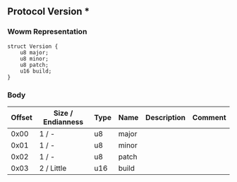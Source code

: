 ## Protocol Version *

### Wowm Representation
```rust,ignore
struct Version {
    u8 major;
    u8 minor;
    u8 patch;
    u16 build;
}
```
### Body

| Offset | Size / Endianness | Type | Name | Description | Comment |
| ------ | ----------------- | ---- | ---- | ----------- | ------- |
| 0x00 | 1 / - | u8 | major |  |  |
| 0x01 | 1 / - | u8 | minor |  |  |
| 0x02 | 1 / - | u8 | patch |  |  |
| 0x03 | 2 / Little | u16 | build |  |  |

